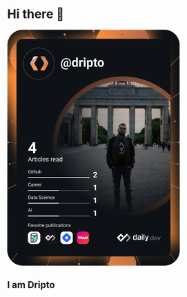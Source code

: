 # Hi there 👋

<div align="left">
<a href="https://app.daily.dev/dripto"><img src="https://github.com/driptaroop/driptaroop/blob/main/devcard.svg" width="400" alt="Driptaroop Das's Dev Card"/></a>

</div>

## I am Dripto

<!--
**driptaroop/driptaroop** is a ✨ _special_ ✨ repository because its `README.md` (this file) appears on your GitHub profile.

Here are some ideas to get you started:

- 🔭 I’m currently working on ...
- 🌱 I’m currently learning ...
- 👯 I’m looking to collaborate on ...
- 🤔 I’m looking for help with ...
- 💬 Ask me about ...
- 📫 How to reach me: ...
- 😄 Pronouns: ...
- ⚡ Fun fact: ...
-->
